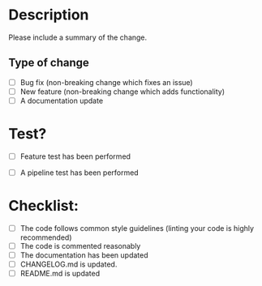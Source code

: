 # Description

Please include a summary of the change.


## Type of change

- [ ] Bug fix (non-breaking change which fixes an issue)
- [ ] New feature (non-breaking change which adds functionality)
- [ ] A documentation update

# Test?

- [ ] Feature test has been performed
- [ ] A pipeline test has been performed


# Checklist:

- [ ] The code follows common style guidelines (linting your code is highly recommended)
- [ ] The code is commented reasonably
- [ ] The documentation has been updated
- [ ] CHANGELOG.md is updated.
- [ ] README.md is updated

